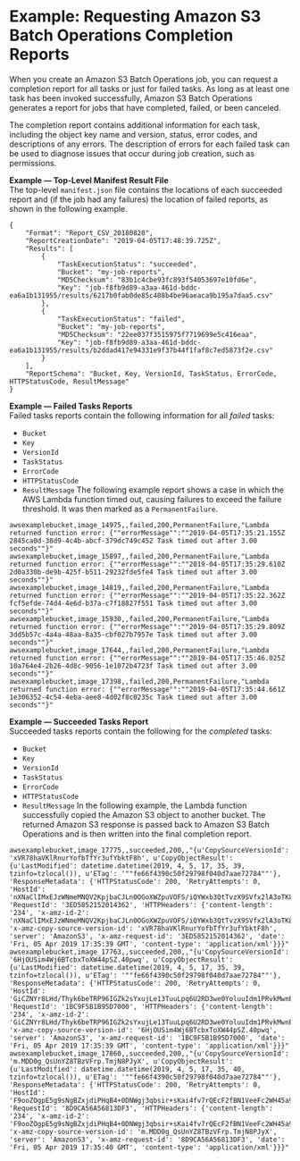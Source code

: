 # Example: Requesting Amazon S3 Batch Operations Completion Reports<a name="batch-ops-examples-reports"></a>

When you create an Amazon S3 Batch Operations job, you can request a completion report for all tasks or just for failed tasks\. As long as at least one task has been invoked successfully, Amazon S3 Batch Operations generates a report for jobs that have completed, failed, or been canceled\.

The completion report contains additional information for each task, including the object key name and version, status, error codes, and descriptions of any errors\. The description of errors for each failed task can be used to diagnose issues that occur during job creation, such as permissions\.

**Example — Top\-Level Manifest Result File**  
The top\-level `manifest.json` file contains the locations of each succeeded report and \(if the job had any failures\) the location of failed reports, as shown in the following example\.  

```
{
    "Format": "Report_CSV_20180820",
    "ReportCreationDate": "2019-04-05T17:48:39.725Z",
    "Results": [
        {
            "TaskExecutionStatus": "succeeded",
            "Bucket": "my-job-reports",
            "MD5Checksum": "83b1c4cbe93fc893f54053697e10fd6e",
            "Key": "job-f8fb9d89-a3aa-461d-bddc-ea6a1b131955/results/6217b0fab0de85c408b4be96aeaca9b195a7daa5.csv"
        },
        {
            "TaskExecutionStatus": "failed",
            "Bucket": "my-job-reports",
            "MD5Checksum": "22ee037f3515975f7719699e5c416eaa",
            "Key": "job-f8fb9d89-a3aa-461d-bddc-ea6a1b131955/results/b2ddad417e94331e9f37b44f1faf8c7ed5873f2e.csv"
        }
    ],
    "ReportSchema": "Bucket, Key, VersionId, TaskStatus, ErrorCode, HTTPStatusCode, ResultMessage"
}
```

**Example — Failed Tasks Reports**  
Failed tasks reports contain the following information for all *failed* tasks:  
+ `Bucket`
+ `Key`
+ `VersionId`
+ `TaskStatus`
+ `ErrorCode`
+ `HTTPStatusCode`
+ `ResultMessage`
The following example report shows a case in which the AWS Lambda function timed out, causing failures to exceed the failure threshold\. It was then marked as a `PermanentFailure`\.  

```
awsexamplebucket,image_14975,,failed,200,PermanentFailure,"Lambda returned function error: {""errorMessage"":""2019-04-05T17:35:21.155Z 2845ca0d-38d9-4c4b-abcf-379dc749c452 Task timed out after 3.00 seconds""}"
awsexamplebucket,image_15897,,failed,200,PermanentFailure,"Lambda returned function error: {""errorMessage"":""2019-04-05T17:35:29.610Z 2d0a330b-de9b-425f-b511-29232fde5fe4 Task timed out after 3.00 seconds""}"
awsexamplebucket,image_14819,,failed,200,PermanentFailure,"Lambda returned function error: {""errorMessage"":""2019-04-05T17:35:22.362Z fcf5efde-74d4-4e6d-b37a-c7f18827f551 Task timed out after 3.00 seconds""}"
awsexamplebucket,image_15930,,failed,200,PermanentFailure,"Lambda returned function error: {""errorMessage"":""2019-04-05T17:35:29.809Z 3dd5b57c-4a4a-48aa-8a35-cbf027b7957e Task timed out after 3.00 seconds""}"
awsexamplebucket,image_17644,,failed,200,PermanentFailure,"Lambda returned function error: {""errorMessage"":""2019-04-05T17:35:46.025Z 10a764e4-2b26-4d8c-9056-1e1072b4723f Task timed out after 3.00 seconds""}"
awsexamplebucket,image_17398,,failed,200,PermanentFailure,"Lambda returned function error: {""errorMessage"":""2019-04-05T17:35:44.661Z 1e306352-4c54-4eba-aee8-4d02f8c0235c Task timed out after 3.00 seconds""}"
```

**Example — Succeeded Tasks Report**  
Succeeded tasks reports contain the following for the *completed* tasks:  
+ `Bucket`
+ `Key`
+ `VersionId`
+ `TaskStatus`
+ `ErrorCode`
+ `HTTPStatusCode`
+ `ResultMessage`
In the following example, the Lambda function successfully copied the Amazon S3 object to another bucket\. The returned Amazon S3 response is passed back to Amazon S3 Batch Operations and is then written into the final completion report\.  

```
awsexamplebucket,image_17775,,succeeded,200,,"{u'CopySourceVersionId': 'xVR78haVKlRnurYofbTfYr3ufYbktF8h', u'CopyObjectResult': {u'LastModified': datetime.datetime(2019, 4, 5, 17, 35, 39, tzinfo=tzlocal()), u'ETag': '""fe66f4390c50f29798f040d7aae72784""'}, 'ResponseMetadata': {'HTTPStatusCode': 200, 'RetryAttempts': 0, 'HostId': 'nXNaClIMxEJzWNmeMNQV2KpjbaCJLn0OGoXWZpuVOFS/iQYWxb3QtTvzX9SVfx2lA3oTKLwImKw=', 'RequestId': '3ED5852152014362', 'HTTPHeaders': {'content-length': '234', 'x-amz-id-2': 'nXNaClIMxEJzWNmeMNQV2KpjbaCJLn0OGoXWZpuVOFS/iQYWxb3QtTvzX9SVfx2lA3oTKLwImKw=', 'x-amz-copy-source-version-id': 'xVR78haVKlRnurYofbTfYr3ufYbktF8h', 'server': 'AmazonS3', 'x-amz-request-id': '3ED5852152014362', 'date': 'Fri, 05 Apr 2019 17:35:39 GMT', 'content-type': 'application/xml'}}}"
awsexamplebucket,image_17763,,succeeded,200,,"{u'CopySourceVersionId': '6HjOUSim4Wj6BTcbxToXW44pSZ.40pwq', u'CopyObjectResult': {u'LastModified': datetime.datetime(2019, 4, 5, 17, 35, 39, tzinfo=tzlocal()), u'ETag': '""fe66f4390c50f29798f040d7aae72784""'}, 'ResponseMetadata': {'HTTPStatusCode': 200, 'RetryAttempts': 0, 'HostId': 'GiCZNYr8LHd/Thyk6beTRP96IGZk2sYxujLe13TuuLpq6U2RD3we0YoluuIdm1PRvkMwnEW1aFc=', 'RequestId': '1BC9F5B1B95D7000', 'HTTPHeaders': {'content-length': '234', 'x-amz-id-2': 'GiCZNYr8LHd/Thyk6beTRP96IGZk2sYxujLe13TuuLpq6U2RD3we0YoluuIdm1PRvkMwnEW1aFc=', 'x-amz-copy-source-version-id': '6HjOUSim4Wj6BTcbxToXW44pSZ.40pwq', 'server': 'AmazonS3', 'x-amz-request-id': '1BC9F5B1B95D7000', 'date': 'Fri, 05 Apr 2019 17:35:39 GMT', 'content-type': 'application/xml'}}}"
awsexamplebucket,image_17860,,succeeded,200,,"{u'CopySourceVersionId': 'm.MDD0g_QsUnYZ8TBzVFrp.TmjN8PJyX', u'CopyObjectResult': {u'LastModified': datetime.datetime(2019, 4, 5, 17, 35, 40, tzinfo=tzlocal()), u'ETag': '""fe66f4390c50f29798f040d7aae72784""'}, 'ResponseMetadata': {'HTTPStatusCode': 200, 'RetryAttempts': 0, 'HostId': 'F9ooZOgpE5g9sNgBZxjdiPHqB4+0DNWgj3qbsir+sKai4fv7rQEcF2fBN1VeeFc2WH45a9ygb2g=', 'RequestId': '8D9CA56A56813DF3', 'HTTPHeaders': {'content-length': '234', 'x-amz-id-2': 'F9ooZOgpE5g9sNgBZxjdiPHqB4+0DNWgj3qbsir+sKai4fv7rQEcF2fBN1VeeFc2WH45a9ygb2g=', 'x-amz-copy-source-version-id': 'm.MDD0g_QsUnYZ8TBzVFrp.TmjN8PJyX', 'server': 'AmazonS3', 'x-amz-request-id': '8D9CA56A56813DF3', 'date': 'Fri, 05 Apr 2019 17:35:40 GMT', 'content-type': 'application/xml'}}}"
```